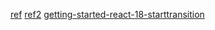 [ref](https://zenn.dev/uhyo/books/react-concurrent-handson/viewer/introduction)
[ref2](https://zenn.dev/uhyo/books/react-concurrent-handson-2/viewer/introduction)
[getting-started-react-18-starttransition](https://blog.logrocket.com/getting-started-react-18-starttransition/)
